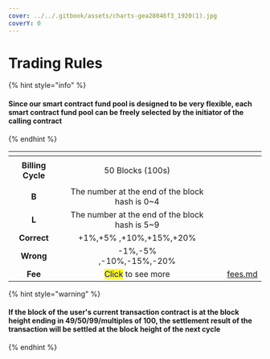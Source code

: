 ```yaml
---
cover: ../../.gitbook/assets/charts-gea28046f3_1920(1).jpg
coverY: 0
---
```


# Trading Rules

{% hint style="info" %}
#### Since our smart contract fund pool is designed to be very flexible, each smart contract fund pool can be freely selected by the initiator of the calling contract
{% endhint %}

<table data-column-title-hidden data-view="cards"><thead><tr><th align="center"></th><th align="center"></th><th data-hidden></th><th data-hidden data-card-target data-type="content-ref"></th></tr></thead><tbody><tr><td align="center"><strong>Billing Cycle</strong></td><td align="center"><p></p><p>50 Blocks (100s)</p></td><td></td><td></td></tr><tr><td align="center"> <strong>B</strong></td><td align="center">The number at the end of the block hash is 0~4</td><td></td><td></td></tr><tr><td align="center"> <strong>L</strong></td><td align="center">The number at the end of the block hash is 5~9</td><td></td><td></td></tr><tr><td align="center"><strong>Correct</strong></td><td align="center">+1%,+5% ,+10%,+15%,+20%</td><td></td><td></td></tr><tr><td align="center"><strong>Wrong</strong></td><td align="center">-1%,-5%<br>,-10%,-15%,-20%</td><td></td><td></td></tr><tr><td align="center"><strong>Fee</strong></td><td align="center"><mark style="color:blue;">Click</mark> <mark style="color:red;"></mark> to see more</td><td></td><td><a href="fees.md">fees.md</a></td></tr></tbody></table>



{% hint style="warning" %}
#### If the block of the user's current transaction contract is at the block height ending in 49/50/99/multiples of 100, the settlement result of the transaction will be settled at the block height of the next cycle
{% endhint %}
